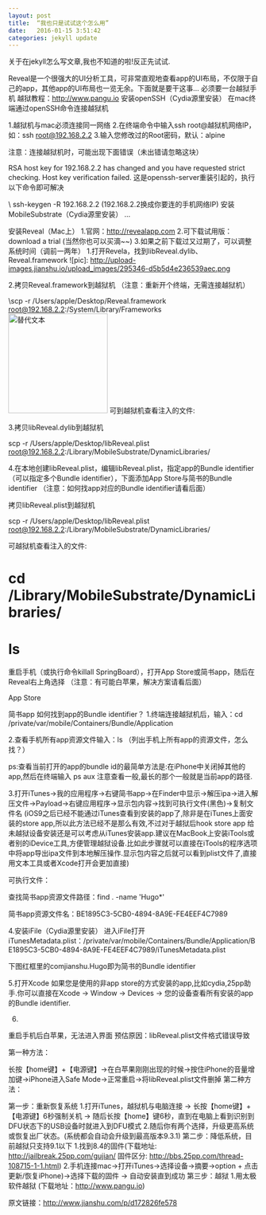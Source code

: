 ```yaml
---
layout: post
title:  “我也只是试试这个怎么用”
date:   2016-01-15 3:51:42
categories: jekyll update
---
```

关于在jekyll怎么写文章,我也不知道的啦!反正先试试.

Reveal是一个很强大的UI分析工具，可非常直观地查看app的UI布局，不仅限于自己的app，其他app的UI布局也一览无余。下面就是要干这事...
必须要一台越狱手机
越狱教程：http://www.pangu.io
安装openSSH（Cydia源里安装）
在mac终端通过openSSH命令连接越狱机

1.越狱机与mac必须连接同一网络
2.在终端命令中输入ssh root@越狱机网络IP，如：ssh root@192.168.2.2
3.输入您修改过的Root密码，默认：alpine

注意：连接越狱机时，可能出现下面错误（未出错请忽略这块）

RSA host key for 192.168.2.2 has changed and you have requested strict checking.
Host key verification failed.
这是openssh-server重装引起的，执行以下命令即可解决

\ ssh-keygen -R 192.168.2.2 (192.168.2.2换成你要连的手机网络IP)
安装MobileSubstrate（Cydia源里安装）
...

安装Reveal（Mac上）
1.官网：http://revealapp.com
2.可下载试用版：download a trial (当然你也可以买滴~~)
3.如果之前下载过又过期了，可以调整系统时间（调前一两年）
1.打开Revela，找到libReveal.dylib、Reveal.framework
![pic]: http://upload-images.jianshu.io/upload_images/295346-d5b5d4e236539aec.png

2.拷贝Reveal.framework到越狱机 （注意：重新开个终端，无需连接越狱机）

\scp -r /Users/apple/Desktop/Reveal.framework  root@192.168.2.2:/System/Library/Frameworks
<img src="http://upload-images.jianshu.io/upload_images/295346-5c2de59a14c5f8f1.png" alt="替代文本" title="标题文本" width="200" />
可到越狱机查看注入的文件:


3.拷贝libReveal.dylib到越狱机

scp -r /Users/apple/Desktop/libReveal.plist root@192.168.2.2:/Library/MobileSubstrate/DynamicLibraries/

4.在本地创建libReveal.plist，编辑libReveal.plist，指定app的Bundle identifier（可以指定多个Bundle identifier），下面添加App Store与简书的Bundle identifier
（注意：如何找app对应的Bundle identifier请看后面）


拷贝libReveal.plist到越狱机

scp -r /Users/apple/Desktop/libReveal.plist root@192.168.2.2:/Library/MobileSubstrate/DynamicLibraries/

可越狱机查看注入的文件:

# cd /Library/MobileSubstrate/DynamicLibraries/
# ls

重启手机（或执行命令killall SpringBoard），打开App Store或简书app，随后在Reveal右上角选择
（注意：有可能白苹果，解决方案请看后面）


App Store

简书app
如何找到app的Bundle identifier？
1.终端连接越狱机后，输入：cd /private/var/mobile/Containers/Bundle/Application

2.查看手机所有app资源文件输入：ls （列出手机上所有app的资源文件，怎么找？）

ps:查看当前打开的app的bundle id的最简单方法是:在iPhone中关闭掉其他的app,然后在终端输入 ps aux 注意查看一般,最长的那个一般就是当前app的路径.

3.打开iTunes->我的应用程序->右键简书app->在Finder中显示->解压ipa->进入解压文件->Payload->右键应用程序->显示包内容->找到可执行文件(黑色)->复制文件名 (iOS9之后已经不能通过iTunes查看到安装的app了,除非是在iTunes上面安装的store app,所以此方法已经不是那么有效,不过对于越狱后hook store app 给未越狱设备安装还是可以考虑从iTunes安装app.建议在MacBook上安装iTools或者别的iDevice工具,方便管理越狱设备.比如此步骤就可以直接在iTools的程序选项中将app导出ipa文件到本地解压操作.显示包内容之后就可以看到plist文件了,直接用文本工具或者Xcode打开会更加直接)

可执行文件：


查找简书app资源文件路径：find . -name 'Hugo*'


简书app资源文件名：BE1895C3-5CB0-4894-8A9E-FE4EEF4C7989

4.安装iFile（Cydia源里安装）
进入iFile打开iTunesMetadata.plist：/private/var/mobile/Containers/Bundle/Application/BE1895C3-5CB0-4894-8A9E-FE4EEF4C7989/iTunesMetadata.plist

下图红框里的comjianshu.Hugo即为简书的Bundle identifier


5.打开Xcode
如果您是使用的非app store的方式安装的app,比如cydia,25pp助手.你可以直接在Xcode -> Window -> Devices -> 您的设备查看所有安装的app的Bundle identifier.

6.

重启手机后白苹果，无法进入界面
预估原因：libReveal.plist文件格式错误导致

第一种方法：

长按【home键】+【电源键】->在白苹果刚刚出现的时候->按住iPhone的音量增加键->iPhone进入Safe Mode->正常重启->将libReveal.plist文件删掉
第二种方法：

第一步：重新恢复系统
1.打开iTunes，越狱机与电脑连接 -> 长按【home键】+【电源键】6秒强制关机 -> 随后长按【home】键6秒，直到在电脑上看到识别到DFU状态下的USB设备时就进入到DFU模式
2.随后你有两个选择，升级更高系统或恢复出厂状态。(系统都会自动会升级到最高版本9.3.1)
第二步：降低系统，目前越狱只支持9.1以下
1.找到8.4的固件(下载地址: http://jailbreak.25pp.com/gujian/ 固件区分: http://bbs.25pp.com/thread-108715-1-1.html)
2.手机连接mac->打开iTunes->选择设备->摘要->option + 点击更新/恢复iPhone)->选择下载的固件 -> 自动安装直到成功
第三步：越狱
1.用太极软件越狱 (下载地址：http://www.pangu.io)


原文链接：http://www.jianshu.com/p/d172826fe578
